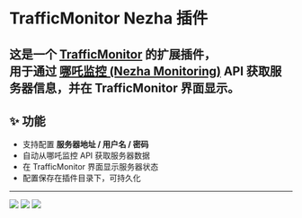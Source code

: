 ﻿# TrafficMonitor Nezha 插件

这是一个 [TrafficMonitor](https://github.com/zhongyang219/TrafficMonitor) 的扩展插件，  
用于通过 [哪吒监控 (Nezha Monitoring)](https://github.com/naiba/nezha) API 获取服务器信息，并在 TrafficMonitor 界面显示。
---

## ✨ 功能

- 支持配置 **服务器地址 / 用户名 / 密码**  
- 自动从哪吒监控 API 获取服务器数据  
- 在 TrafficMonitor 界面显示服务器状态  
- 配置保存在插件目录下，可持久化  

---
![](https://github.com/topqaz/TrafficMonitorPlugins-for-NezhaMonitor/blob/master/2025_09_28_15_58_38.jpg?raw=true)
![](https://github.com/topqaz/TrafficMonitorPlugins-for-NezhaMonitor/blob/master/2025_09_26_14_21_25.jpg?raw=true)
![](https://github.com/topqaz/TrafficMonitorPlugins-for-NezhaMonitor/blob/master/2025_09_26_14_36_36.jpg?raw=true)